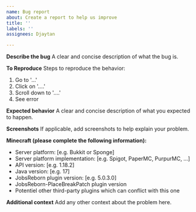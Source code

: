 ```yaml
---
name: Bug report
about: Create a report to help us improve
title: ''
labels: ''
assignees: Djaytan

---
```


**Describe the bug**
A clear and concise description of what the bug is.

**To Reproduce**
Steps to reproduce the behavior:
1. Go to '...'
2. Click on '....'
3. Scroll down to '....'
4. See error

**Expected behavior**
A clear and concise description of what you expected to happen.

**Screenshots**
If applicable, add screenshots to help explain your problem.

**Minecraft (please complete the following information):**
 - Server platform: [e.g. Bukkit or Sponge]
 - Server platform implementation: [e.g. Spigot, PaperMC, PurpurMC, ...]
 - API version: [e.g. 1.18.2]
 - Java version: [e.g. 17]
 - JobsReborn plugin version: [e.g. 5.0.3.0]
 - JobsReborn-PlaceBreakPatch plugin version
 - Potentiel other third-party plugins which can conflict with this one

**Additional context**
Add any other context about the problem here.
